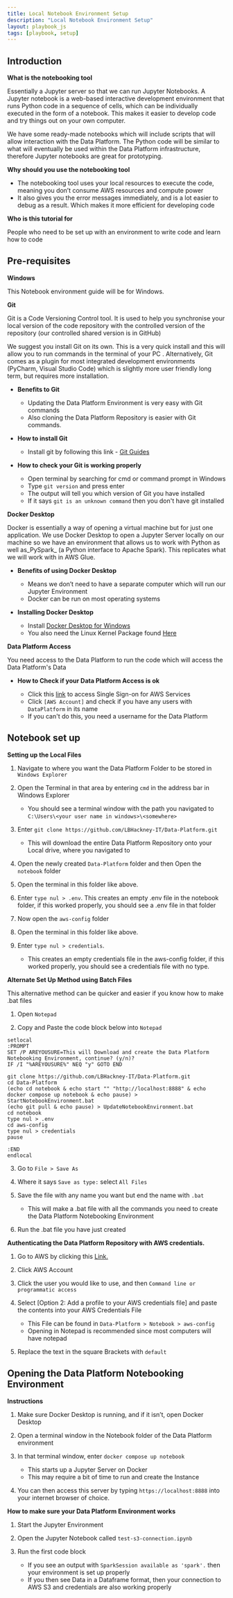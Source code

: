```yaml
---
title: Local Notebook Environment Setup
description: "Local Notebook Environment Setup"
layout: playbook_js
tags: [playbook, setup]
---
```


## Introduction

**What is the notebooking tool**

Essentially a Jupyter server so that we can run Jupyter Notebooks. A Jupyter notebook is a web-based interactive development environment that runs Python code in a sequence of cells, which can be individually executed in the form of a notebook. This makes it easier to develop code and try things out on your own computer.

We have some ready-made notebooks which will include scripts that will allow interaction with the Data Platform. The Python code will be similar to what will eventually be used within the Data Platform infrastructure, therefore Jupyter notebooks are great for prototyping.

**Why should you use the notebooking tool**

-  The notebooking tool uses your local resources to execute the code, meaning you don’t consume AWS resources and compute power
-  It also gives you the error messages immediately, and is a lot easier to debug as a result. Which makes it more efficient for developing code

**Who is this tutorial for**

People who need to be set up with an environment to write code and learn how to code

## Pre-requisites

**Windows**

This Notebook environment guide will be for Windows. 

**Git**

Git is a Code Versioning Control tool. It is used to help you synchronise your local version of the code repository with the controlled version of the repository (our controlled shared version is in GitHub)

We suggest you install Git on its own. This is a very quick install and this will allow you to run commands in the terminal of your PC . Alternatively, Git comes as a plugin for most integrated development environments (PyCharm, Visual Studio Code) which is slightly more user friendly long term, but requires more installation.

-  **Benefits to Git**
   -  Updating the Data Platform Environment is very easy with Git commands
   -  Also cloning the Data Platform Repository is easier with Git commands.

-  **How to install Git**

   - Install git by following this link - [Git Guides](https://github.com/git-guides/install-git?msclkid=af84852cb0f211ec9ad73e08c013d33c)

-  **How to check your Git is working properly**
   - Open terminal by searching for cmd or command prompt in Windows
   - Type ```git version``` and press enter
   - The output will tell you which version of Git you have installed
   - If it says ```git is an unknown command``` then you don't have git installed


**Docker Desktop**

Docker is essentially a way of opening a virtual machine but for just one application.
We use Docker Desktop to open a Jupyter Server locally on our machine so we have an environment that allows us to work with Python as well as_PySpark_ (a Python interface to Apache Spark). This replicates what we will work with in AWS Glue.

- **Benefits of using Docker Desktop**

  - Means we don’t need to have a separate computer which will run our Jupyter Environment
  - Docker can be run on most operating systems
    

- **Installing Docker Desktop**

  - Install [Docker Desktop for Windows](https://hub.docker.com/editions/community/docker-ce-desktop-windows?msclkid=d06d5c4caeb011ec8b168b9f3d7e1e4e)
  - You also need the Linux Kernel Package found [Here](https://docs.microsoft.com/en-gb/windows/wsl/install-manual#step-4---download-the-linux-kernel-update-package)

**Data Platform Access**

You need access to the Data Platform to run the code which will access the Data Platform's Data

- **How to Check if your Data Platform Access is ok**

  - Click this [link](https://hackney.awsapps.com/start#/) to access Single Sign-on for AWS Services
  - Click `[AWS Account]` and check if you have any users with `DataPlatform` in its name
  - If you can't do this, you need a username for the Data Platform

## Notebook set up

**Setting up the Local Files**
1. Navigate to where you want the Data Platform Folder to be stored in `Windows Explorer`


2. Open the Terminal in that area by entering `cmd` in the address bar in Windows Explorer
   - You should see a terminal window with the path you navigated to `C:\Users\<your user name in windows>\<somewhere>`
    

3. Enter `git clone https://github.com/LBHackney-IT/Data-Platform.git` 
   - This will download the entire Data Platform Repository onto your Local drive, where you navigated to


4. Open the newly created `Data-Platform` folder and then Open the `notebook` folder


5. Open the terminal in this folder like above.


6. Enter `type nul > .env`. This creates an empty .env file in the notebook folder, if this worked properly, you should see a .env file in that folder


7. Now open the `aws-config` folder


8. Open the terminal in this folder like above.


9. Enter `type nul > credentials`. 
   - This creates an empty credentials file in the aws-config folder, if this worked properly, you should see a credentials file with no type. 

**Alternate Set Up Method using Batch Files**

This alternative method can be quicker and easier if you know how to make .bat files

1. Open `Notepad`


2. Copy and Paste the code block below into `Notepad`

```@echo off
setlocal
:PROMPT
SET /P AREYOUSURE=This will Download and create the Data Platform Notebooking Environment, continue? (y/n)?
IF /I "%AREYOUSURE%" NEQ "y" GOTO END

git clone https://github.com/LBHackney-IT/Data-Platform.git
cd Data-Platform
(echo cd notebook & echo start "" "http://localhost:8888" & echo docker compose up notebook & echo pause) > StartNotebookEnvironment.bat
(echo git pull & echo pause) > UpdateNotebookEnvironment.bat
cd notebook
type nul > .env
cd aws-config
type nul > credentials
pause

:END
endlocal
```
3. Go to `File > Save As`


4. Where it says `Save as type:` select `All Files`


5. Save the file with any name you want but end the name with `.bat`
    - This will make a .bat file with all the commands you need to create the Data Platform Notebooking Environment


6. Run the .bat file you have just created

**Authenticating the Data Platform Repository with AWS credentials.**

1. Go to AWS by clicking this [Link.](https://hackney.awsapps.com/start#/)
     
 
2. Click AWS Account
   

3. Click the user you would like to use, and then `Command line or programmatic access`
      

4. Select [Option 2: Add a profile to your AWS credentials file] and paste the contents into your AWS Credentials File
   - This File can be found in `Data-Platform > Notebook > aws-config`
   - Opening in Notepad is recommended since most computers will have notepad   


5. Replace the text in the square Brackets with `default`
    

## Opening the Data Platform Notebooking Environment

**Instructions**

1. Make sure Docker Desktop is running, and if it isn’t, open Docker Desktop
   

2. Open a terminal window in the Notebook folder of the Data Platform environment
   

3. In that terminal window, enter `docker compose up notebook`
   - This starts up a Jupyter Server on Docker 
   - This may require a bit of time to run and create the Instance
    

4. You can then access this server by typing `https://localhost:8888` into your internet browser of choice.

**How to make sure your Data Platform Environment works**

1. Start the Jupyter Environment
   

2. Open the Jupyter Notebook called `test-s3-connection.ipynb`
   

3. Run the first code block
   - If you see an output with `SparkSession available as 'spark'.` then your environment is set up properly
   - If you then see Data in a Dataframe format, then your connection to AWS S3 and credentials are also working properly

